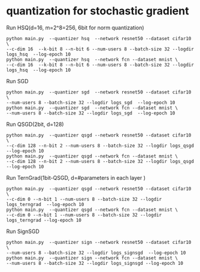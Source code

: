 #  quantization for stochastic gradient

Run HSQ(d=16, m=2^8=256, 6bit for norm quantization)

    python main.py  --quantizer hsq  --network resnet50 --dataset cifar10 \
    --c-dim 16  --k-bit 8 --n-bit 6 --num-users 8 --batch-size 32 --logdir logs_hsq  --log-epoch 10
    python main.py  --quantizer hsq  --network fcn --dataset mnist \
    --c-dim 16  --k-bit 8 --n-bit 6 --num-users 8 --batch-size 32 --logdir logs_hsq  --log-epoch 10
Run SGD
 
    python main.py  --quantizer sgd  --network resnet50 --dataset cifar10 \
    --num-users 8 --batch-size 32 --logdir logs_sgd  --log-epoch 10
    python main.py  --quantizer sgd  --network fcn --dataset mnist \
    --num-users 8 --batch-size 32 --logdir logs_sgd  --log-epoch 10
Run QSGD(2bit, d=128)

    python main.py  --quantizer qsgd --network resnet50 --dataset cifar10 \
    --c-dim 128 --n-bit 2 --num-users 8 --batch-size 32 --logdir logs_qsgd  --log-epoch 10
    python main.py  --quantizer qsgd --network fcn --dataset mnist \
    --c-dim 128 --n-bit 2 --num-users 8 --batch-size 32 --logdir logs_qsgd --log-epoch 10
Run TernGrad(1bit-QSGD, d=#parameters in each layer )

    python main.py  --quantizer qsgd --network resnet50 --dataset cifar10 \
    --c-dim 0 --n-bit 1 --num-users 8 --batch-size 32 --logdir logs_terngrad  --log-epoch 10
    python main.py  --quantizer qsgd --network fcn --dataset mnist \
    --c-dim 0 --n-bit 1 --num-users 8 --batch-size 32 --logdir logs_terngrad --log-epoch 10
Run SignSGD

    python main.py  --quantizer sign --network resnet50 --dataset cifar10 \
    --num-users 8 --batch-size 32 --logdir logs_signsgd  --log-epoch 10
    python main.py  --quantizer sign --network fcn --dataset mnist \
    --num-users 8 --batch-size 32 --logdir logs_signsgd --log-epoch 10
